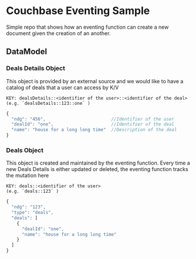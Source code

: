 # Couchbase Eventing Sample

Simple repo that shows how an eventing function can create a new document given the creation of an another.

## DataModel

### Deals Details Object
This object is provided by an external source and we would like to have a catalog of deals that a user can access by K/V
```
KEY: dealsDetails::<identifier of the user>::<identifier of the deal>
(e.g. `dealsDetails::123::one` )
```

```javascript
{
  "ndg": "456",                         //Identifier of the user
  "dealId": "one",                      //Identifier of the deal
  "name": "house for a long long time"  //Description of the deal
}
```

### Deals Object
This object is created and maintained by the eventing function. Every time a new Deals Details is either updated or deleted, the eventing function tracks the mutation here 
```
KEY: deals::<identifier of the user>
(e.g. `deals::123` )
```

```javascript
{
  "ndg": "123",
  "type": "deals",
  "deals": [
    {
      "dealId": "one",
      "name": "house for a long long time"
    }
  ]
}
```